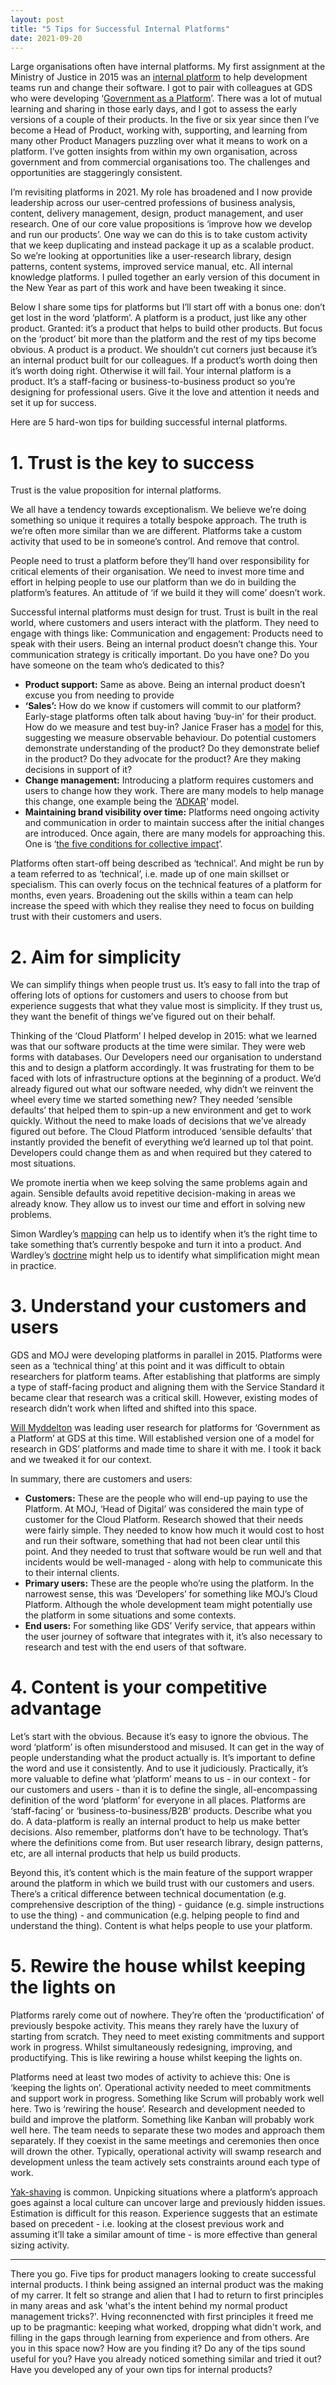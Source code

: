 ```yaml
---
layout: post
title: "5 Tips for Successful Internal Platforms"
date: 2021-09-20
---
```


Large organisations often have internal platforms. My first assignment at the Ministry of Justice in 2015 was an [internal platform](https://mojdigital.blog.gov.uk/2016/03/22/everything-you-ever-wanted-to-know-about-the-cloud-and-platforms-but-were-afraid-to-ask/) to help development teams run and change their software. I got to pair with colleagues at GDS who were developing ‘[Government as a Platform](https://gds.blog.gov.uk/2015/03/29/government-as-a-platform-the-next-phase-of-digital-transformation/)’. There was a lot of mutual learning and sharing in those early days, and I got to assess the early versions of a couple of their products. In the five or six year since then I’ve become a Head of Product, working with, supporting, and learning from many other Product Managers puzzling over what it means to work on a platform. I’ve gotten insights from within my own organisation, across government and from commercial organisations too. The challenges and opportunities are staggeringly consistent.

I’m revisiting platforms in 2021. My role has broadened and I now provide leadership across our user-centred professions of business analysis, content, delivery management, design, product management, and user research. One of our core value propositions is ‘improve how we develop and run our products’. One way we can do this is to take custom activity that we keep duplicating and instead package it up as a scalable product. So we’re looking at opportunities like a user-research library, design patterns, content systems, improved service manual, etc. All internal knowledge platforms. I pulled together an early version of this document in the New Year as part of this work and have been tweaking it since. 

Below I share some tips for platforms but I’ll start off with a bonus one: don’t get lost in the word ‘platform’. A platform is a product, just like any other product. Granted: it’s a product that helps to build other products. But focus on the ‘product’ bit more than the platform and the rest of my tips become obvious. A product is a product. We shouldn’t cut corners just because it’s an internal product built for our colleagues. If a product’s worth doing then it’s worth doing right. Otherwise it will fail. Your internal platform is a product. It’s a staff-facing or business-to-business product so you’re designing for professional users. Give it the love and attention it needs and set it up for success.

Here are 5 hard-won tips for building successful internal platforms.

# 1. Trust is the key to success

Trust is the value proposition for internal platforms. 

We all have a tendency towards exceptionalism. We believe we’re doing something so unique it requires a totally bespoke approach. The truth is we’re often more similar than we are different. Platforms take a custom activity that used to be in someone’s control. And remove that control. 

People need to trust a platform before they’ll hand over responsibility for critical elements of their organisation. We need to invest more time and effort in helping people to use our platform than we do in building the platform’s features. An attitude of ‘if we build it they will come’ doesn’t work. 

Successful internal platforms must design for trust. Trust is built in the real world, where customers and users interact with the platform. They need to engage with things like:
Communication and engagement: Products need to speak with their users. Being an internal product doesn’t change this. Your communication strategy is critically important. Do you have one? Do you have someone on the team who’s dedicated to this?

- **Product support:** Same as above. Being an internal product doesn’t excuse you from needing to provide 
- **‘Sales’:** How do we know if customers will commit to our platform? Early-stage platforms often talk about having ‘buy-in’ for their product. How do we measure and test buy-in? Janice Fraser has a [model](https://www.slideshare.net/clevergirl) for this, suggesting we measure observable behaviour. Do potential customers demonstrate understanding of the product? Do they demonstrate belief in the product? Do they advocate for the product? Are they making decisions in support of it?
- **Change management:** Introducing a platform requires customers and users to change how they work. There are many models to help manage this change, one example being the ‘[ADKAR](https://www.prosci.com/methodology/adkar)’ model. 
- **Maintaining brand visibility over time:** Platforms need ongoing activity and communication in order to maintain success after the initial changes are introduced. Once again, there are many models for approaching this. One is ‘[the five conditions for collective impact](https://cdn2.hubspot.net/hubfs/316071/Resources/Tools/Five%20Conditions%20Tools%20April%202017.pdf)’.

Platforms often start-off being described as ‘technical’. And might be run by a team referred to as ‘technical’, i.e. made up of one main skillset or specialism. This can overly focus on the technical features of a platform for months, even years. Broadening out the skills within a team can help increase the speed with which they realise they need to focus on building trust with their customers and users.

# 2. Aim for simplicity

We can simplify things when people trust us. It’s easy to fall into the trap of offering lots of options for customers and users to choose from but experience suggests that what they value most is simplicity. If they trust us, they want the benefit of things we’ve figured out on their behalf. 

Thinking of the ‘Cloud Platform’ I helped develop in 2015: what we learned was that our software products at the time were similar. They were web forms with databases. Our Developers need our organisation to understand this and to design a platform accordingly. It was frustrating for them to be faced with lots of infrastructure options at the beginning of a product. We’d already figured out what our software needed, why didn’t we reinvent the wheel every time we started something new? They needed ‘sensible defaults’ that helped them to spin-up a new environment and get to work quickly. Without the need to make loads of decisions that we’ve already figured out before. The Cloud Platform introduced ‘sensible defaults’ that instantly provided the benefit of everything we’d learned up tol that point. Developers could change them as and when required but they catered to most situations.

We promote inertia when we keep solving the same problems again and again. Sensible defaults avoid repetitive decision-making in areas we already know. They allow us to invest our time and effort in solving new problems. 

Simon Wardley’s [mapping](https://medium.com/wardleymaps) can help us to identify when it’s the right time to take something that’s currently bespoke and turn it into a product. And Wardley’s [doctrine](https://doctrine.wardleymaps.com/) might help us to identify what simplification might mean in practice.

# 3. Understand your customers and users

GDS and MOJ were developing platforms in parallel in 2015. Platforms were seen as a ‘technical thing’ at this point and it was difficult to obtain researchers for platform teams. After establishing that platforms are simply a type of staff-facing product and aligning them with the Service Standard it became clear that research was a critical skill. However, existing modes of research didn’t work when lifted and shifted into this space.

[Will Myddelton](https://www.myddelton.co.uk/) was leading user research for platforms for ‘Government as a Platform’ at GDS at this time. Will established version one of a model for research in GDS’ platforms and made time to share it with me. I took it back and we tweaked it for our context. 

In summary, there are customers and users:

- **Customers:** These are the people who will end-up paying to use the Platform. At MOJ, ‘Head of Digital’ was considered the main type of customer for the Cloud Platform. Research showed that their needs were fairly simple. They needed to know how much it would cost to host and run their software, something that had not been clear until this point. And they needed to trust that software would be run well and that incidents would be well-managed - along with help to communicate this to their internal clients.
- **Primary users:** These are the people who’re using the platform. In the narrowest sense, this was ‘Developers’ for something like MOJ’s Cloud Platform. Although the whole development team might potentially use the platform in some situations and some contexts. 
- **End users:** For something like GDS’ Verify service, that appears within the user journey of software that integrates with it, it’s also necessary to research and test with the end users of that software.

# 4. Content is your competitive advantage

Let’s start with the obvious. Because it’s easy to ignore the obvious. 
The word ‘platform’ is often misunderstood and misused. It can get in the way of people understanding what the product actually is. It’s important to define the word and use it consistently. And to use it judiciously. Practically, it’s more valuable to define what ‘platform’ means to us - in our context - for our customers and users - than it is to define the single, all-encompassing definition of the word ‘platform’ for everyone in all places. Platforms are ‘staff-facing’ or ‘business-to-business/B2B’ products. Describe what you do. A data-platform is really an internal product to help us make better decisions. Also remember, platforms don’t have to be technology. That’s where the definitions come from. But user research library, design patterns, etc, are all internal products that help us build products.  

Beyond this, it’s content which is the main feature of the support wrapper around the platform in which we build trust with our customers and users. There’s a critical difference between technical documentation (e.g. comprehensive description of the thing) - guidance (e.g. simple instructions to use the thing) - and communication (e.g. helping people to find and understand the thing). Content is what helps people to use your platform.

# 5. Rewire the house whilst keeping the lights on

Platforms rarely come out of nowhere. They’re often the ‘productification’ of previously bespoke activity. This means they rarely have the luxury of starting from scratch. They need to meet existing commitments and support work in progress. Whilst simultaneously redesigning, improving, and productifying. This is like rewiring a house whilst keeping the lights on.

Platforms need at least two modes of activity to achieve this: 
One is ‘keeping the lights on’. Operational activity needed to meet commitments and support work in progress. Something like Scrum will probably work well here.
Two is ‘rewiring the house’. Research and development needed to build and improve the platform. Something like Kanban will probably work well here.
The team needs to separate these two modes and approach them separately. If they coexist in the same meetings and ceremonies then once will drown the other. Typically, operational activity will swamp research and development unless the team actively sets constraints around each type of work.

[Yak-shaving](https://en.wiktionary.org/wiki/yak_shaving) is common. Unpicking situations where a platform’s approach goes against a local culture can uncover large and previously hidden issues. Estimation is difficult for this reason. Experience suggests that an estimate based on precedent - i.e. looking at the closest previous work and assuming it’ll take a similar amount of time - is more effective than general sizing activity. 

***

There you go. Five tips for product managers looking to create successful internal products. I think being assigned an internal product was the making of my carrer. It felt so strange and alien that I had to return to first principles in many areas and ask 'what's the intent behind my normal product management tricks?'. Hving reconnencted with first principles it freed me up to be pragmantic: keeping what worked, dropping what didn't work, and filling in the gaps through learning from experience and from others. Are you in this space now? How are you finding it? Do any of the tips sound useful for you? Have you already noticed something similar and tried it out? Have you developed any of your own tips for internal products?
